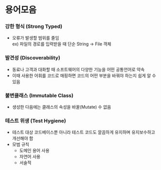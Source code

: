 # 용어모음

### 강한 형식 (Strong Typed)
- 오류가 발생할 범위를 줄임<br/>
  ex) 파일의 경로를 입력받을 때 단순 String -> File 객체

### 발견성 (Discoverability)
- 동료나 고객과 대화할 때 소프트웨어의 다양한 기능을 어떤 공통언어로 약속
- 이때 사용한 어휘를 코드로 매핑하면 코드의 어떤 부분을 바꿔야 하는지 쉽게 알 수 있음

### 불변클래스 (Immutable Class)
- 생성한 다음에는 클래스의 속성을 바꿀(Mutate) 수 없음

### 테스트 위생 (Test Hygiene)
- 테스트 대상 코드베이스뿐 아니라 테스트 코드도 깔끔하게 유지하며 유지보수하고 개선해야 함
- 모범 규칙
  + 도메인 용어 사용
  + 자연어 사용
  + 서술적
